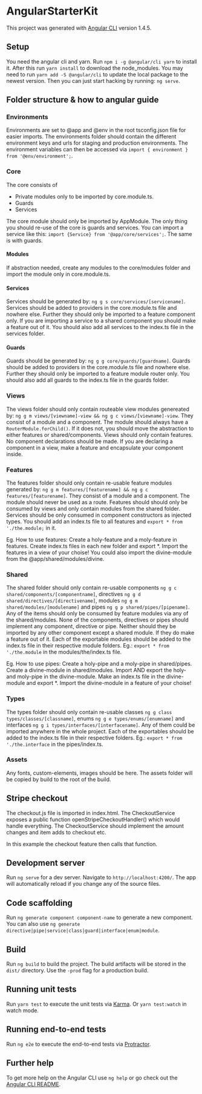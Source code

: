 # AngularStarterKit

This project was generated with [Angular CLI](https://github.com/angular/angular-cli) version 1.4.5.

## Setup

You need the angular cli and yarn. Run `npm i -g @angular/cli yarn` to install it. After this run `yarn install` to download the node_modules. You may need to run `yarn add -S @angular/cli` to update the local package to the newest version. Then you can just start hacking by running: `ng serve`.

## Folder structure & how to angular guide

### Environments

Environments are set to @app and @env in the root tsconfig.json file for easier imports. The environments folder should contain the different environment keys and urls for staging and production environments. The environment variables can then be accessed via `import { environment } from '@env/environment';`.

### Core

The core consists of
- Private modules only to be imported by core.module.ts.
- Guards
- Services

The core module should only be imported by AppModule. The only thing you should re-use of the core is guards and services. You can import a service like this: `import {Service} from '@app/core/services';`. The same is with guards.

#### Modules

If abstraction needed, create any modules to the core/modules folder and import the module only in core.module.ts.

#### Services

Services should be generated by: `ng g s core/services/[servicename]`. Services should be added to providers in the core.module.ts file and nowhere else. Further they should only be imported to a feature component only. If you are importing a service to a shared component you should make a feature out of it. You should also add all services to the index.ts file in the services folder.

#### Guards

Guards should be generated by: `ng g g core/guards/[guardname]`. Guards should be added to providers in the core.module.ts file and nowhere else. Further they should only be imported to a feature module router only. You should also add all guards to the index.ts file in the guards folder.

### Views

The views folder should only contain routeable view modules genereated by: `ng g m views/[viewname]-view && ng g c views/[viewname]-view`. They consist of a module and a component. The module should always have a `RouterModule.forChild()`. If it does not, you should move the abstraction to either features or shared/components. Views should only contain features. No component declarations should be made. If you are declaring a component in a view, make a feature and encapsulate your component inside.

### Features

The features folder should only contain re-usable feature modules generated by: `ng g m features/[featurename] && ng g c features/[featurename]`. They consist of a module and a component. The module should never be used as a route. Features should should only be consumed by views and only contain modules from the shared folder. Services should be only consumed in component constructors as injected types. You should add an index.ts file to all features and `export * from './the.module;` in it.

Eg. How to use features: Create a holy-feature and a moly-feature in features. Create index.ts files in each new folder and export *. Import the features in a view of your choise! You could also import the divine-module from the @app/shared/modules/divine.

### Shared

The shared folder should only contain re-usable components `ng g c shared/components/[componentname]`, directives `ng g d shared/directives/[directivename]`, modules `ng g m shared/modules/[modulename]` and pipes `ng g p shared/pipes/[pipename]`. Any of the items should only be consumed by feature modules via any of the shared/modules. None of the components, directives or pipes should implement any component, directive or pipe. Neither should they be imported by any other component except a shared module. If they do make a feature out of it. Each of the exportable modules should be added to the index.ts file in their respective module folders. Eg.: `export * from './the.module` in the modules/the/index.ts file.

Eg. How to use pipes: Create a holy-pipe and a moly-pipe in shared/pipes. Create a divine-module in shared/modules. Import AND export the holy- and moly-pipe in the divine-module. Make an index.ts file in the divine-module and export *. Import the divine-module in a feature of your choise!

### Types

The types folder should only contain re-usable classes `ng g class types/classes/[classname]`, enums `ng g e types/enums/[enumname]` and interfaces `ng g i types/interfaces/[interfacename]`. Any of them could be imported anywhere in the whole project. Each of the exportables should be added to the index.ts file in their respective folders. Eg.: `export * from './the.interface` in the pipes/index.ts.

### Assets

Any fonts, custom-elements, images should be here. The assets folder will be copied by build to the root of the build.

## Stripe checkout
The checkout.js file is imported in index.html. The CheckoutService exposes a public function openStripeCheckoutHandler() which would handle everything. The CheckoutService should implement the amount changes and item adds to checkout etc.

In this example the checkout feature then calls that function.

## Development server

Run `ng serve` for a dev server. Navigate to `http://localhost:4200/`. The app will automatically reload if you change any of the source files.

## Code scaffolding

Run `ng generate component component-name` to generate a new component. You can also use `ng generate directive|pipe|service|class|guard|interface|enum|module`.

## Build

Run `ng build` to build the project. The build artifacts will be stored in the `dist/` directory. Use the `-prod` flag for a production build.

## Running unit tests

Run `yarn test` to execute the unit tests via [Karma](https://karma-runner.github.io). Or `yarn test:watch` in watch mode.

## Running end-to-end tests

Run `ng e2e` to execute the end-to-end tests via [Protractor](http://www.protractortest.org/).

## Further help

To get more help on the Angular CLI use `ng help` or go check out the [Angular CLI README](https://github.com/angular/angular-cli/blob/master/README.md).
